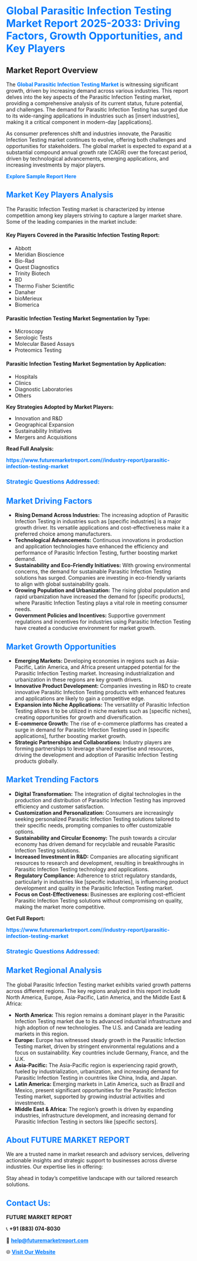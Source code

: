 <h1 style="color: #007BFF;">Global Parasitic Infection Testing Market Report 2025-2033: Driving Factors, Growth Opportunities, and Key Players</h1>

<section id="overview">
<h2>Market Report Overview</h2>
<p>The <a href="https://www.futuremarketreport.com//industry-report/parasitic-infection-testing-market" style="color: #007BFF; text-decoration: none;"><strong>Global Parasitic Infection Testing Market</strong></a> is witnessing significant growth, driven by increasing demand across various industries. This report delves into the key aspects of the Parasitic Infection Testing market, providing a comprehensive analysis of its current status, future potential, and challenges. The demand for Parasitic Infection Testing has surged due to its wide-ranging applications in industries such as [insert industries], making it a critical component in modern-day [applications].</p>
<p>As consumer preferences shift and industries innovate, the Parasitic Infection Testing market continues to evolve, offering both challenges and opportunities for stakeholders. The global market is expected to expand at a substantial compound annual growth rate (CAGR) over the forecast period, driven by technological advancements, emerging applications, and increasing investments by major players.</p>
</section>

<section id="overview">
<p><a href="https://www.futuremarketreport.com//request-sample/reportId=77561" style="color: #007BFF; text-decoration: none;"><strong>Explore Sample Report Here</strong></a></p>
</section>

<section id="key-players">
<h2 style="color: #007BFF;">Market Key Players Analysis</h2>
<p>The Parasitic Infection Testing market is characterized by intense competition among key players striving to capture a larger market share. Some of the leading companies in the market include:</p>
<h4>Key Players Covered in the Parasitic Infection Testing Report:</h4>
<ul><li>Abbott</li><li>Meridian Bioscience</li><li>Bio-Rad</li><li>Quest Diagnostics</li><li>Trinity Biotech</li><li>BD</li><li>Thermo Fisher Scientific</li><li>Danaher</li><li>bioMerieux</li><li>Biomerica</li></ul>
<h4>Parasitic Infection Testing Market Segmentation by Type:</h4>
<ul><li>Microscopy</li><li>Serologic Tests</li><li>Molecular Based Assays</li><li>Proteomics Testing</li></ul>

<h4>Parasitic Infection Testing Market Segmentation by Application:</h4>
<ul><li>Hospitals</li><li>Clinics</li><li>Diagnostic Laboratories</li><li>Others</li></ul>
<p><strong>Key Strategies Adopted by Market Players:</strong></p>
<ul>
<li>Innovation and R&D</li>
<li>Geographical Expansion</li>
<li>Sustainability Initiatives</li>
<li>Mergers and Acquisitions</li>
</ul>
</section>

<section>
<p><strong>Read Full Analysis: </strong></p><a href="https://www.futuremarketreport.com//industry-report/parasitic-infection-testing-market" style="color: #007BFF; text-decoration: none;"><strong>https://www.futuremarketreport.com//industry-report/parasitic-infection-testing-market</strong></a>
<h3 style="color: #007BFF;">Strategic Questions Addressed:</h3>
</section>

<section id="driving-factors">
<h2 style="color: #007BFF;">Market Driving Factors</h2>
<ul>
<li><strong>Rising Demand Across Industries:</strong> The increasing adoption of Parasitic Infection Testing in industries such as [specific industries] is a major growth driver. Its versatile applications and cost-effectiveness make it a preferred choice among manufacturers.</li>
<li><strong>Technological Advancements:</strong> Continuous innovations in production and application technologies have enhanced the efficiency and performance of Parasitic Infection Testing, further boosting market demand.</li>
<li><strong>Sustainability and Eco-Friendly Initiatives:</strong> With growing environmental concerns, the demand for sustainable Parasitic Infection Testing solutions has surged. Companies are investing in eco-friendly variants to align with global sustainability goals.</li>
<li><strong>Growing Population and Urbanization:</strong> The rising global population and rapid urbanization have increased the demand for [specific products], where Parasitic Infection Testing plays a vital role in meeting consumer needs.</li>
<li><strong>Government Policies and Incentives:</strong> Supportive government regulations and incentives for industries using Parasitic Infection Testing have created a conducive environment for market growth.</li>
</ul>
</section>

<section id="growth-opportunities">
<h2 style="color: #007BFF;">Market Growth Opportunities</h2>
<ul>
<li><strong>Emerging Markets:</strong> Developing economies in regions such as Asia-Pacific, Latin America, and Africa present untapped potential for the Parasitic Infection Testing market. Increasing industrialization and urbanization in these regions are key growth drivers.</li>
<li><strong>Innovative Product Development:</strong> Companies investing in R&D to create innovative Parasitic Infection Testing products with enhanced features and applications are likely to gain a competitive edge.</li>
<li><strong>Expansion into Niche Applications:</strong> The versatility of Parasitic Infection Testing allows it to be utilized in niche markets such as [specific niches], creating opportunities for growth and diversification.</li>
<li><strong>E-commerce Growth:</strong> The rise of e-commerce platforms has created a surge in demand for Parasitic Infection Testing used in [specific applications], further boosting market growth.</li>
<li><strong>Strategic Partnerships and Collaborations:</strong> Industry players are forming partnerships to leverage shared expertise and resources, driving the development and adoption of Parasitic Infection Testing products globally.</li>
</ul>
</section>

<section id="trending-factors">
<h2 style="color: #007BFF;">Market Trending Factors</h2>
<ul>
<li><strong>Digital Transformation:</strong> The integration of digital technologies in the production and distribution of Parasitic Infection Testing has improved efficiency and customer satisfaction.</li>
<li><strong>Customization and Personalization:</strong> Consumers are increasingly seeking personalized Parasitic Infection Testing solutions tailored to their specific needs, prompting companies to offer customizable options.</li>
<li><strong>Sustainability and Circular Economy:</strong> The push towards a circular economy has driven demand for recyclable and reusable Parasitic Infection Testing solutions.</li>
<li><strong>Increased Investment in R&D:</strong> Companies are allocating significant resources to research and development, resulting in breakthroughs in Parasitic Infection Testing technology and applications.</li>
<li><strong>Regulatory Compliance:</strong> Adherence to strict regulatory standards, particularly in industries like [specific industries], is influencing product development and quality in the Parasitic Infection Testing market.</li>
<li><strong>Focus on Cost-Effectiveness:</strong> Businesses are exploring cost-efficient Parasitic Infection Testing solutions without compromising on quality, making the market more competitive.</li>
</ul>
</section>

<section>
<p><strong>Get Full Report: </strong></p><a href="https://www.futuremarketreport.com//industry-report/parasitic-infection-testing-market" style="color: #007BFF; text-decoration: none;"><strong>https://www.futuremarketreport.com//industry-report/parasitic-infection-testing-market</strong></a>
<h3 style="color: #007BFF;">Strategic Questions Addressed:</h3>
</section>


<section id="regional-analysis">
<h2 style="color: #007BFF;">Market Regional Analysis</h2>
<p>The global Parasitic Infection Testing market exhibits varied growth patterns across different regions. The key regions analyzed in this report include North America, Europe, Asia-Pacific, Latin America, and the Middle East & Africa:</p>
<ul>
<li><strong>North America:</strong> This region remains a dominant player in the Parasitic Infection Testing market due to its advanced industrial infrastructure and high adoption of new technologies. The U.S. and Canada are leading markets in this region.</li>
<li><strong>Europe:</strong> Europe has witnessed steady growth in the Parasitic Infection Testing market, driven by stringent environmental regulations and a focus on sustainability. Key countries include Germany, France, and the U.K.</li>
<li><strong>Asia-Pacific:</strong> The Asia-Pacific region is experiencing rapid growth, fueled by industrialization, urbanization, and increasing demand for Parasitic Infection Testing in countries like China, India, and Japan.</li>
<li><strong>Latin America:</strong> Emerging markets in Latin America, such as Brazil and Mexico, present significant opportunities for the Parasitic Infection Testing market, supported by growing industrial activities and investments.</li>
<li><strong>Middle East & Africa:</strong> The region’s growth is driven by expanding industries, infrastructure development, and increasing demand for Parasitic Infection Testing in sectors like [specific sectors].</li>
</ul>
</section>

<footer>
<h2 style="color: #007BFF;">About FUTURE MARKET REPORT</h2>
<p>We are a trusted name in market research and advisory services, delivering actionable insights and strategic support to businesses across diverse industries. Our expertise lies in offering:</p>

<p>Stay ahead in today’s competitive landscape with our tailored research solutions.</p>

<h2 style="color: #007BFF;">Contact Us:</h2>
<p><strong>FUTURE MARKET REPORT</strong></p>
<p>📞 <strong>+91 (883) 074-8030</strong></p>
<p>📧 <strong><a href="mailto:help@futuremarketreport.com" style="color: #007BFF;">help@futuremarketreport.com</a></strong></p>
<p>🌐 <strong><a href="https://www.futuremarketreport.com/" style="color: #007BFF;">Visit Our Website</a></strong></p>
</footer>